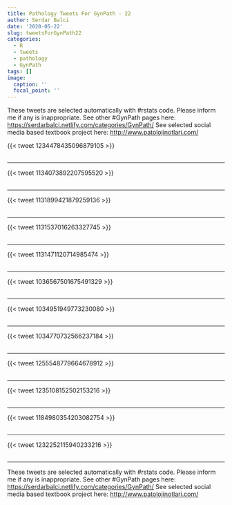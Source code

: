 ```yaml
---
title: Pathology Tweets For GynPath - 22
author: Serdar Balci
date: '2020-05-22'
slug: tweetsForGynPath22
categories:
  - R
  - tweets
  - pathology
  - GynPath
tags: []
image:
  caption: ''
  focal_point: ''
---
```



These tweets are selected automatically with #rstats code. Please inform me if any is inappropriate.
See other #GynPath pages here: https://serdarbalci.netlify.com/categories/GynPath/ 
See selected social media based textbook project here: http://www.patolojinotlari.com/

{{< tweet 1234478435096879105 >}}
<br>
<br>
<hr>
{{< tweet 1134073892207595520 >}}
<br>
<br>
<hr>
{{< tweet 1131899421879259136 >}}
<br>
<br>
<hr>
{{< tweet 1131537016263327745 >}}
<br>
<br>
<hr>
{{< tweet 1131471120714985474 >}}
<br>
<br>
<hr>
{{< tweet 1036567501675491329 >}}
<br>
<br>
<hr>
{{< tweet 1034951949773230080 >}}
<br>
<br>
<hr>
{{< tweet 1034770732566237184 >}}
<br>
<br>
<hr>
{{< tweet 1255548779664678912 >}}
<br>
<br>
<hr>
{{< tweet 1235108152502153216 >}}
<br>
<br>
<hr>
{{< tweet 1184980354203082754 >}}
<br>
<br>
<hr>
{{< tweet 1232252115940233216 >}}
<br>
<br>
<hr>


These tweets are selected automatically with #rstats code. Please inform me if any is inappropriate.
See other #GynPath pages here: https://serdarbalci.netlify.com/categories/GynPath/ 
See selected social media based textbook project here: http://www.patolojinotlari.com/
